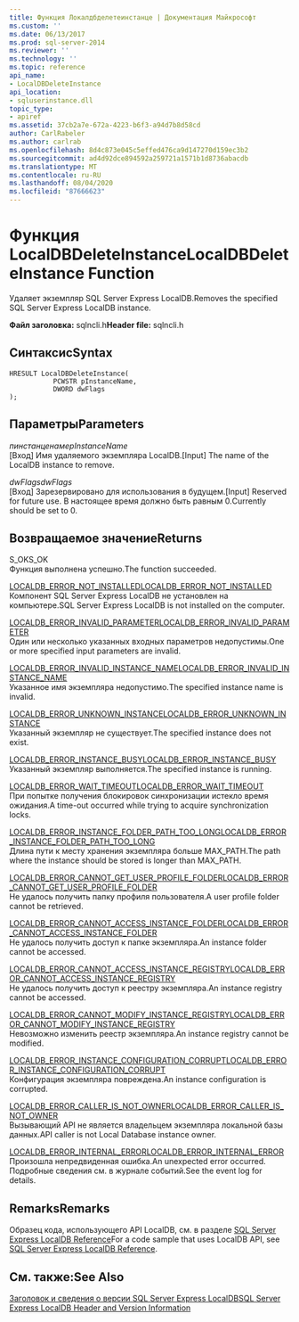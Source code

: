 ```yaml
---
title: Функция Локалдбделетеинстанце | Документация Майкрософт
ms.custom: ''
ms.date: 06/13/2017
ms.prod: sql-server-2014
ms.reviewer: ''
ms.technology: ''
ms.topic: reference
api_name:
- LocalDBDeleteInstance
api_location:
- sqluserinstance.dll
topic_type:
- apiref
ms.assetid: 37cb2a7e-672a-4223-b6f3-a94d7b8d58cd
author: CarlRabeler
ms.author: carlrab
ms.openlocfilehash: 8d4c873e045c5effed476ca9d147270d159ec3b2
ms.sourcegitcommit: ad4d92dce894592a259721a1571b1d8736abacdb
ms.translationtype: MT
ms.contentlocale: ru-RU
ms.lasthandoff: 08/04/2020
ms.locfileid: "87666623"
---
```

# <a name="localdbdeleteinstance-function"></a><span data-ttu-id="975f7-102">Функция LocalDBDeleteInstance</span><span class="sxs-lookup"><span data-stu-id="975f7-102">LocalDBDeleteInstance Function</span></span>
  <span data-ttu-id="975f7-103">Удаляет экземпляр SQL Server Express LocalDB.</span><span class="sxs-lookup"><span data-stu-id="975f7-103">Removes the specified SQL Server Express LocalDB instance.</span></span>  
  
 <span data-ttu-id="975f7-104">**Файл заголовка:** sqlncli.h</span><span class="sxs-lookup"><span data-stu-id="975f7-104">**Header file:** sqlncli.h</span></span>  
  
## <a name="syntax"></a><span data-ttu-id="975f7-105">Синтаксис</span><span class="sxs-lookup"><span data-stu-id="975f7-105">Syntax</span></span>  
  
```  
HRESULT LocalDBDeleteInstance(  
           PCWSTR pInstanceName,  
           DWORD dwFlags   
);  
```  
  
## <a name="parameters"></a><span data-ttu-id="975f7-106">Параметры</span><span class="sxs-lookup"><span data-stu-id="975f7-106">Parameters</span></span>  
 <span data-ttu-id="975f7-107">*пинстанценаме*</span><span class="sxs-lookup"><span data-stu-id="975f7-107">*pInstanceName*</span></span>  
 <span data-ttu-id="975f7-108">[Вход] Имя удаляемого экземпляра LocalDB.</span><span class="sxs-lookup"><span data-stu-id="975f7-108">[Input] The name of the LocalDB instance to remove.</span></span>  
  
 <span data-ttu-id="975f7-109">*dwFlags*</span><span class="sxs-lookup"><span data-stu-id="975f7-109">*dwFlags*</span></span>  
 <span data-ttu-id="975f7-110">[Вход] Зарезервировано для использования в будущем.</span><span class="sxs-lookup"><span data-stu-id="975f7-110">[Input] Reserved for future use.</span></span> <span data-ttu-id="975f7-111">В настоящее время должно быть равным 0.</span><span class="sxs-lookup"><span data-stu-id="975f7-111">Currently should be set to 0.</span></span>  
  
## <a name="returns"></a><span data-ttu-id="975f7-112">Возвращаемое значение</span><span class="sxs-lookup"><span data-stu-id="975f7-112">Returns</span></span>  
 <span data-ttu-id="975f7-113">S_OK</span><span class="sxs-lookup"><span data-stu-id="975f7-113">S_OK</span></span>  
 <span data-ttu-id="975f7-114">Функция выполнена успешно.</span><span class="sxs-lookup"><span data-stu-id="975f7-114">The function succeeded.</span></span>  
  
 [<span data-ttu-id="975f7-115">LOCALDB_ERROR_NOT_INSTALLED</span><span class="sxs-lookup"><span data-stu-id="975f7-115">LOCALDB_ERROR_NOT_INSTALLED</span></span>](../express-localdb-error-messages/localdb-error-not-installed.md)  
 <span data-ttu-id="975f7-116">Компонент SQL Server Express LocalDB не установлен на компьютере.</span><span class="sxs-lookup"><span data-stu-id="975f7-116">SQL Server Express LocalDB is not installed on the computer.</span></span>  
  
 [<span data-ttu-id="975f7-117">LOCALDB_ERROR_INVALID_PARAMETER</span><span class="sxs-lookup"><span data-stu-id="975f7-117">LOCALDB_ERROR_INVALID_PARAMETER</span></span>](../express-localdb-error-messages/localdb-error-invalid-parameter.md)  
 <span data-ttu-id="975f7-118">Один или несколько указанных входных параметров недопустимы.</span><span class="sxs-lookup"><span data-stu-id="975f7-118">One or more specified input parameters are invalid.</span></span>  
  
 [<span data-ttu-id="975f7-119">LOCALDB_ERROR_INVALID_INSTANCE_NAME</span><span class="sxs-lookup"><span data-stu-id="975f7-119">LOCALDB_ERROR_INVALID_INSTANCE_NAME</span></span>](../express-localdb-error-messages/localdb-error-invalid-instance-name.md)  
 <span data-ttu-id="975f7-120">Указанное имя экземпляра недопустимо.</span><span class="sxs-lookup"><span data-stu-id="975f7-120">The specified instance name is invalid.</span></span>  
  
 [<span data-ttu-id="975f7-121">LOCALDB_ERROR_UNKNOWN_INSTANCE</span><span class="sxs-lookup"><span data-stu-id="975f7-121">LOCALDB_ERROR_UNKNOWN_INSTANCE</span></span>](../express-localdb-error-messages/localdb-error-unknown-instance.md)  
 <span data-ttu-id="975f7-122">Указанный экземпляр не существует.</span><span class="sxs-lookup"><span data-stu-id="975f7-122">The specified instance does not exist.</span></span>  
  
 [<span data-ttu-id="975f7-123">LOCALDB_ERROR_INSTANCE_BUSY</span><span class="sxs-lookup"><span data-stu-id="975f7-123">LOCALDB_ERROR_INSTANCE_BUSY</span></span>](../express-localdb-error-messages/localdb-error-instance-busy.md)  
 <span data-ttu-id="975f7-124">Указанный экземпляр выполняется.</span><span class="sxs-lookup"><span data-stu-id="975f7-124">The specified instance is running.</span></span>  
  
 [<span data-ttu-id="975f7-125">LOCALDB_ERROR_WAIT_TIMEOUT</span><span class="sxs-lookup"><span data-stu-id="975f7-125">LOCALDB_ERROR_WAIT_TIMEOUT</span></span>](../express-localdb-error-messages/localdb-error-wait-timeout.md)  
 <span data-ttu-id="975f7-126">При попытке получения блокировок синхронизации истекло время ожидания.</span><span class="sxs-lookup"><span data-stu-id="975f7-126">A time-out occurred while trying to acquire synchronization locks.</span></span>  
  
 [<span data-ttu-id="975f7-127">LOCALDB_ERROR_INSTANCE_FOLDER_PATH_TOO_LONG</span><span class="sxs-lookup"><span data-stu-id="975f7-127">LOCALDB_ERROR_INSTANCE_FOLDER_PATH_TOO_LONG</span></span>](../express-localdb-error-messages/localdb-error-instance-folder-path-too-long.md)  
 <span data-ttu-id="975f7-128">Длина пути к месту хранения экземпляра больше MAX_PATH.</span><span class="sxs-lookup"><span data-stu-id="975f7-128">The path where the instance should be stored is longer than MAX_PATH.</span></span>  
  
 [<span data-ttu-id="975f7-129">LOCALDB_ERROR_CANNOT_GET_USER_PROFILE_FOLDER</span><span class="sxs-lookup"><span data-stu-id="975f7-129">LOCALDB_ERROR_CANNOT_GET_USER_PROFILE_FOLDER</span></span>](../express-localdb-error-messages/localdb-error-cannot-get-user-profile-folder.md)  
 <span data-ttu-id="975f7-130">Не удалось получить папку профиля пользователя.</span><span class="sxs-lookup"><span data-stu-id="975f7-130">A user profile folder cannot be retrieved.</span></span>  
  
 [<span data-ttu-id="975f7-131">LOCALDB_ERROR_CANNOT_ACCESS_INSTANCE_FOLDER</span><span class="sxs-lookup"><span data-stu-id="975f7-131">LOCALDB_ERROR_CANNOT_ACCESS_INSTANCE_FOLDER</span></span>](../express-localdb-error-messages/localdb-error-cannot-access-instance-folder.md)  
 <span data-ttu-id="975f7-132">Не удалось получить доступ к папке экземпляра.</span><span class="sxs-lookup"><span data-stu-id="975f7-132">An instance folder cannot be accessed.</span></span>  
  
 [<span data-ttu-id="975f7-133">LOCALDB_ERROR_CANNOT_ACCESS_INSTANCE_REGISTRY</span><span class="sxs-lookup"><span data-stu-id="975f7-133">LOCALDB_ERROR_CANNOT_ACCESS_INSTANCE_REGISTRY</span></span>](../express-localdb-error-messages/localdb-error-cannot-access-instance-registry.md)  
 <span data-ttu-id="975f7-134">Не удалось получить доступ к реестру экземпляра.</span><span class="sxs-lookup"><span data-stu-id="975f7-134">An instance registry cannot be accessed.</span></span>  
  
 [<span data-ttu-id="975f7-135">LOCALDB_ERROR_CANNOT_MODIFY_INSTANCE_REGISTRY</span><span class="sxs-lookup"><span data-stu-id="975f7-135">LOCALDB_ERROR_CANNOT_MODIFY_INSTANCE_REGISTRY</span></span>](../express-localdb-error-messages/localdb-error-cannot-modify-instance-registry.md)  
 <span data-ttu-id="975f7-136">Невозможно изменить реестр экземпляра.</span><span class="sxs-lookup"><span data-stu-id="975f7-136">An instance registry cannot be modified.</span></span>  
  
 [<span data-ttu-id="975f7-137">LOCALDB_ERROR_INSTANCE_CONFIGURATION_CORRUPT</span><span class="sxs-lookup"><span data-stu-id="975f7-137">LOCALDB_ERROR_INSTANCE_CONFIGURATION_CORRUPT</span></span>](../express-localdb-error-messages/localdb-error-instance-configuration-corrupt.md)  
 <span data-ttu-id="975f7-138">Конфигурация экземпляра повреждена.</span><span class="sxs-lookup"><span data-stu-id="975f7-138">An instance configuration is corrupted.</span></span>  
  
 [<span data-ttu-id="975f7-139">LOCALDB_ERROR_CALLER_IS_NOT_OWNER</span><span class="sxs-lookup"><span data-stu-id="975f7-139">LOCALDB_ERROR_CALLER_IS_NOT_OWNER</span></span>](../express-localdb-error-messages/localdb-error-caller-is-not-owner.md)  
 <span data-ttu-id="975f7-140">Вызывающий API не является владельцем экземпляра локальной базы данных.</span><span class="sxs-lookup"><span data-stu-id="975f7-140">API caller is not Local Database instance owner.</span></span>  
  
 [<span data-ttu-id="975f7-141">LOCALDB_ERROR_INTERNAL_ERROR</span><span class="sxs-lookup"><span data-stu-id="975f7-141">LOCALDB_ERROR_INTERNAL_ERROR</span></span>](../express-localdb-error-messages/localdb-error-internal-error.md)  
 <span data-ttu-id="975f7-142">Произошла непредвиденная ошибка.</span><span class="sxs-lookup"><span data-stu-id="975f7-142">An unexpected error occurred.</span></span> <span data-ttu-id="975f7-143">Подробные сведения см. в журнале событий.</span><span class="sxs-lookup"><span data-stu-id="975f7-143">See the event log for details.</span></span>  
  
## <a name="remarks"></a><span data-ttu-id="975f7-144">Remarks</span><span class="sxs-lookup"><span data-stu-id="975f7-144">Remarks</span></span>  
 <span data-ttu-id="975f7-145">Образец кода, использующего API LocalDB, см. в разделе [SQL Server Express LocalDB Reference](../sql-server-express-localdb-reference.md)</span><span class="sxs-lookup"><span data-stu-id="975f7-145">For a code sample that uses LocalDB API, see [SQL Server Express LocalDB Reference](../sql-server-express-localdb-reference.md).</span></span>  
  
## <a name="see-also"></a><span data-ttu-id="975f7-146">См. также:</span><span class="sxs-lookup"><span data-stu-id="975f7-146">See Also</span></span>  
 [<span data-ttu-id="975f7-147">Заголовок и сведения о версии SQL Server Express LocalDB</span><span class="sxs-lookup"><span data-stu-id="975f7-147">SQL Server Express LocalDB Header and Version Information</span></span>](sql-server-express-localdb-header-and-version-information.md)  
  
  

